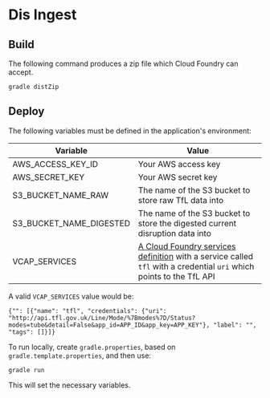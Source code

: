 # Dis Ingest

## Build

The following command produces a zip file which Cloud Foundry can accept.

```
gradle distZip
```

## Deploy

The following variables must be defined in the application's environment:

Variable  | Value
--------- | -----
AWS_ACCESS_KEY_ID | Your AWS access key
AWS_SECRET_KEY | Your AWS secret key
S3_BUCKET_NAME_RAW | The name of the S3 bucket to store raw TfL data into
S3_BUCKET_NAME_DIGESTED | The name of the S3 bucket to store the digested current disruption data into
VCAP_SERVICES | [A Cloud Foundry services definition](http://docs.cloudfoundry.org/devguide/deploy-apps/environment-variable.html#VCAP-SERVICES) with a service called ``tfl`` with a credential ``uri`` which points to the TfL API

A valid ``VCAP_SERVICES`` value would be:

```
{"": [{"name": "tfl", "credentials": {"uri": "http://api.tfl.gov.uk/Line/Mode/%7Bmodes%7D/Status?modes=tube&detail=False&app_id=APP_ID&app_key=APP_KEY"}, "label": "", "tags": []}]}
```

To run locally, create ``gradle.properties``, based on ``gradle.template.properties``, and then use:

```
gradle run
```

This will set the necessary variables.
